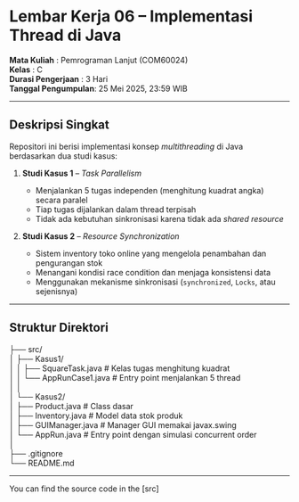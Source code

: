 # Lembar Kerja 06 – Implementasi Thread di Java

**Mata Kuliah**       : Pemrograman Lanjut (COM60024)  
**Kelas**             : C  
**Durasi Pengerjaan** : 3 Hari  
**Tanggal Pengumpulan**: 25 Mei 2025, 23:59 WIB  

---

## Deskripsi Singkat

Repositori ini berisi implementasi konsep _multithreading_ di Java berdasarkan dua studi kasus:

1. **Studi Kasus 1** – *Task Parallelism*  
   - Menjalankan 5 tugas independen (menghitung kuadrat angka) secara paralel  
   - Tiap tugas dijalankan dalam thread terpisah  
   - Tidak ada kebutuhan sinkronisasi karena tidak ada _shared resource_  

2. **Studi Kasus 2** – *Resource Synchronization*  
   - Sistem inventory toko online yang mengelola penambahan dan pengurangan stok  
   - Menangani kondisi race condition dan menjaga konsistensi data  
   - Menggunakan mekanisme sinkronisasi (`synchronized`, `Locks`, atau sejenisnya)

---

## Struktur Direktori

├── src/<br />
│ ├── Kasus1/<br />
│ │ ├── SquareTask.java # Kelas tugas menghitung kuadrat<br />
│ │ └── AppRunCase1.java # Entry point menjalankan 5 thread<br />
│ │<br />
│ └── Kasus2/<br />
│ ├── Product.java # Class dasar<br />
│ ├── Inventory.java # Model data stok produk<br />
│ ├── GUIManager.java # Manager GUI memakai javax.swing<br />
│ └── AppRun.java # Entry point dengan simulasi concurrent order<br />
│<br />
├── .gitignore<br />
└── README.md<br />

---

You can find the source code in the [src]





